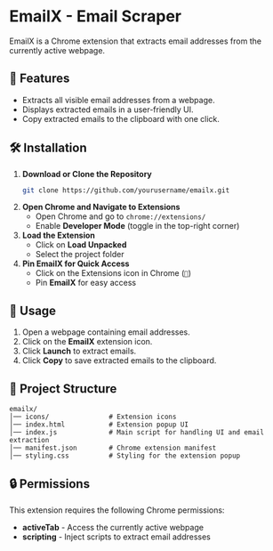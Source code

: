 # EmailX - Email Scraper

EmailX is a Chrome extension that extracts email addresses from the currently active webpage.

## 🚀 Features
- Extracts all visible email addresses from a webpage.
- Displays extracted emails in a user-friendly UI.
- Copy extracted emails to the clipboard with one click.

## 🛠 Installation

1. **Download or Clone the Repository**
   ```sh
   git clone https://github.com/yourusername/emailx.git
   ```
2. **Open Chrome and Navigate to Extensions**
   - Open Chrome and go to `chrome://extensions/`
   - Enable **Developer Mode** (toggle in the top-right corner)
3. **Load the Extension**
   - Click on **Load Unpacked**
   - Select the project folder
4. **Pin EmailX for Quick Access**
   - Click on the Extensions icon in Chrome (`🧩`)
   - Pin **EmailX** for easy access

## 📜 Usage
1. Open a webpage containing email addresses.
2. Click on the **EmailX** extension icon.
3. Click **Launch** to extract emails.
4. Click **Copy** to save extracted emails to the clipboard.

## 📂 Project Structure
```
emailx/
│── icons/               # Extension icons
│── index.html           # Extension popup UI
│── index.js             # Main script for handling UI and email extraction
│── manifest.json        # Chrome extension manifest
│── styling.css          # Styling for the extension popup
```

## 🔒 Permissions
This extension requires the following Chrome permissions:
- **activeTab** - Access the currently active webpage
- **scripting** - Inject scripts to extract email addresses
